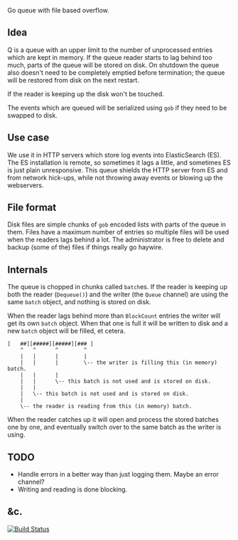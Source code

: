 Go queue with file based overflow.

Idea
----

Q is a queue with an upper limit to the number of unprocessed entries which are
kept in memory. If the queue reader starts to lag behind too much, parts of the
queue will be stored on disk. On shutdown the queue also doesn't need to be
completely emptied before termination; the queue will be restored from disk on
the next restart.

If the reader is keeping up the disk won't be touched.

The events which are queued will be serialized using `gob` if they need to be
swapped to disk.


Use case
--------

We use it in HTTP servers which store log events
into ElasticSearch (ES). The ES installation is remote, so sometimes it lags a
little, and sometimes ES is just plain unresponsive. This queue shields the HTTP
server from ES and from network hick-ups, while not throwing away events or blowing up the webservers.


File format
-----------

Disk files are simple chunks of `gob` encoded lists with parts of the queue in
them. Files have a maximum number of entries so multiple files will be used
when the readers lags behind a lot. The administrator is free to delete and
backup (some of the) files if things really go haywire.


Internals
---------

The queue is chopped in chunks called `batch`es. If the reader is keeping up
both the reader (`Dequeue()`) and the writer (the `Queue` channel) are using
the same `batch` object, and nothing is stored on disk.

When the reader lags behind more than `BlockCount` entries the writer will get
its own `batch` object. When that one is full it will be written to disk and
a new `batch` object will be filled, et cetera.

```
[   ##][#####][#####][### ]
    ^   ^      ^        ^
    |   |      |        |
    |   |      |        \-- the writer is filling this (in memory) batch.
    |   |      |         
    |   |      \-- this batch is not used and is stored on disk.
    |   |
    |   \-- this batch is not used and is stored on disk.
    |
    \-- the reader is reading from this (in memory) batch.
```

When the reader catches up it will open and process the stored batches one by one, and
eventually switch over to the same batch as the writer is using.


TODO
----

- Handle errors in a better way than just logging them. Maybe an error channel?
- Writing and reading is done blocking.


&c.
---

[![Build Status](https://travis-ci.org/alicebob/q.svg?branch=master)](https://travis-ci.org/alicebob/q)
